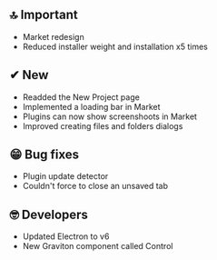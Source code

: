 ## 🔝 Important

* Market redesign
* Reduced installer weight and installation x5 times

## ✔ New

* Readded the New Project page
* Implemented a loading bar in Market
* Plugins can now show screenshoots in Market
* Improved creating files and folders dialogs

## 😁 Bug fixes

* Plugin update detector
* Couldn't force to close an unsaved tab

## 🤓 Developers

* Updated Electron to v6
* New Graviton component called Control 